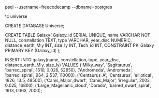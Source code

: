 psql --username=freecodecamp --dbname=postgres

\c universe

CREATE DATABASE Universe;

CREATE TABLE Galaxy(
                    Galaxy_id SERIAL UNIQUE, 
                    name VARCHAR NOT NULL, 
                    constellation TEXT, 
                    type VARCHAR, 
                    year_disc NUMERIC,
                    distance_earth_Mly INT,
                    size_ly INT,
                    Tech_id INT, 
                    CONSTRAINT PK_Galaxy PRIMARY KEY (Galaxy_id)
                    );
  

INSERT INTO galaxy(name, constellation, type, year_disc, distance_earth_Mly, size_ly) 
  VALUES
    ('Milky_way', 'Sagittaurus', 'barred_spiral', 1610, 0.026, 52850),
    ('Andromeda', 'Andromeda', 'barred_spiral', 964, 2.537, 110000),
    ('Centaurus_A', 'Centaurus', 'elliptical', 1826, 13.5, 48500),
    ('Canis_Major_dwarf', 'Canis_Major', 'irregular', 2003, 0.025, 16800),
    ('Large_Magellanic_cloud', 'Dorado', 'barred_dwarf_spiral', 1913, 0.163, 7000);
    
    
